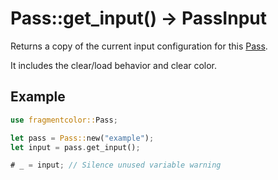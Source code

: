 # Pass::get_input() -> PassInput

Returns a copy of the current input configuration for this [Pass](https://fragmentcolor.org/api/core/pass).

It includes the clear/load behavior and clear color.

## Example

```rust
use fragmentcolor::Pass;

let pass = Pass::new("example");
let input = pass.get_input();

# _ = input; // Silence unused variable warning
```
